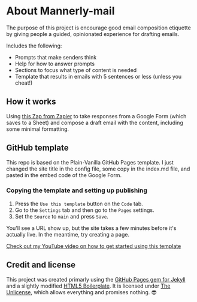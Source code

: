 # About Mannerly-mail
The purpose of this project is encourage good email composition etiquette by giving people a guided, opinionated experience for drafting emails.

Includes the following:
- Prompts that make senders think
- Help for how to answer prompts
- Sections to focus what type of content is needed
- Template that results in emails with 5 sentences or less (unless you cheat!)

## How it works
Using [this Zap from Zapier](https://zapier.com/shared/514e263ecf5dd8b7198baf3508ce183c260773ba) to take responses from a Google Form (which saves to a Sheet) and compose a draft email with the content, including some minimal formatting.

## GitHub template
This repo is based on the Plain-Vanilla GitHub Pages template. I just changed the site title in the config file, some copy in the index.md file, and pasted in the embed code of the Google Form.

### Copying the template and setting up publishing
1. Press the `Use this template` button on the `Code` tab.
1. Go to the `Settings` tab and then go to the `Pages` settings.
1. Set the `Source` to `main` and press `Save`.

You'll see a URL show up, but the site takes a few minutes before it's actually live. In the meantime, try creating a page.

[Check out my YouTube video on how to get started using this template](https://youtu.be/jlkHEmgQhGU)

## Credit and license
This project was created primarly using the [GitHub Pages gem for Jekyll](https://github.com/github/pages-gem) and a slightly modified [HTML5 Boilerplate](https://github.com/h5bp/html5-boilerplate). It is licensed under [The Unlicense](https://github.com/pglevy/plain-vanilla-gh-pages/blob/main/LICENSE), which allows everything and promises nothing. 😎
